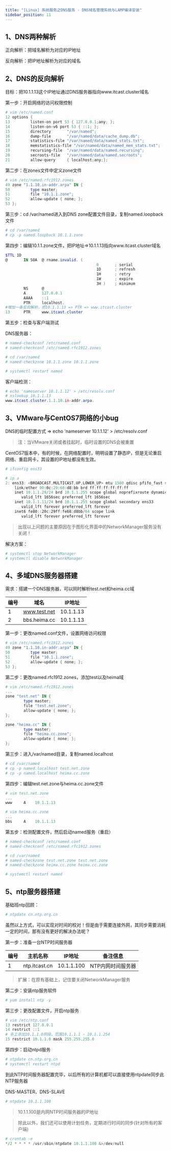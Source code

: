 ```yaml
---
title: "[Linux] 系统服务之DNS服务 - DNS域名管理系统与LAMP编译安装"
sidebar_position: 11
---
```


## 1、DNS两种解析

正向解析：把域名解析为对应的IP地址

反向解析：把IP地址解析为对应的域名

## 2、DNS的反向解析

目标：把10.1.1.13这个IP地址通过DNS服务器指向www.itcast.cluster域名

第一步：开启网络的访问权限控制


```powershell
# vim /etc/named.conf
12 options {
13         listen-on port 53 { 127.0.0.1;any; };
14         listen-on-v6 port 53 { ::1; };
15         directory       "/var/named";
16         dump-file       "/var/named/data/cache_dump.db";
17         statistics-file "/var/named/data/named_stats.txt";
18         memstatistics-file "/var/named/data/named_mem_stats.txt";
19         recursing-file  "/var/named/data/named.recursing";
20         secroots-file   "/var/named/data/named.secroots";
21         allow-query     { localhost;any;};
```

第二步：在zones文件中定义zone文件

```powershell
# vim /etc/named.rfc1912.zones
49 zone "1.1.10.in-addr.arpa" IN {
50         type master;
51         file "10.1.1.zone";
52         allow-update { none; };
53 };
```

第三步：cd /var/named进入到DNS zone配置文件目录，复制named.loopback文件

```powershell
# cd /var/named
# cp -p named.loopback 10.1.1.zone
```

第四步：编辑10.1.1.zone文件，把IP地址=>10.1.1.13指向www.itcast.cluster域名

```powershell
$TTL 1D
@       IN SOA  @ rname.invalid. (
                                        0       ; serial
                                        1D      ; refresh
                                        1H      ; retry
                                        1W      ; expire
                                        3H )    ; minimum
        NS      @
        A       127.0.0.1
        AAAA    ::1
        PTR     localhost.
#增加一条反向解析，把10.1.1.13 => PTR => www.itcast.cluster
13      PTR     www.itcast.cluster
```

第五步：检查与客户端测试

DNS服务器：

```powershell
# named-checkconf /etc/named.conf
# named-checkconf /etc/named.rfc1912.zones

# cd /var/named
# named-checkzone 10.1.1.zone 10.1.1.zone

# systemctl restart named
```

客户端检测：

```powershell
# echo 'nameserver 10.1.1.12' > /etc/resolv.conf
# nslookup 10.1.1.13
www.itcast.cluster.1.1.10.in-addr.arpa.
```


## 3、VMware与CentOS7网络的小bug

DNS的临时配置方式 => echo  'nameserver 10.1.1.12' > /etc/resolv.conf

> 注：当VMware关闭或者挂起时，临时设置的DNS会被重置



CentOS7版本中，有的时候，在网络配置时，明明设置了静态IP，但是无论重启网络、重启网卡，其设置的IP地址都没有生效。

```powershell
# ifconfig ens33

# ip a
2: ens33: <BROADCAST,MULTICAST,UP,LOWER_UP> mtu 1500 qdisc pfifo_fast state UP group default qlen 1000
    link/ether 00:0c:29:68:d8:bb brd ff:ff:ff:ff:ff:ff
    inet 10.1.1.29/24 brd 10.1.1.255 scope global noprefixroute dynamic ens33
       valid_lft 1656sec preferred_lft 1656sec
    inet 10.1.1.11/24 brd 10.1.1.255 scope global secondary ens33
       valid_lft forever preferred_lft forever
    inet6 fe80::20c:29ff:fe68:d8bb/64 scope link 
       valid_lft forever preferred_lft forever
```

> 出现以上问题的主要原因在于图形化界面中的NetworkManager服务没有关闭！

解决方案：

```powershell
# systemctl stop NetworkManager
# systemctl disable NetworkManager
```

## 4、多域DNS服务器搭建

需求：搭建一个DNS服务器，可以同时解析test.net和heima.cc域

| 编号 | 域名         | IP地址    |
| ---- | ------------ | --------- |
| 1    | www.test.net | 10.1.1.13 |
| 2    | bbs.heima.cc | 10.1.1.13 |

第一步：更改named.conf文件，设置网络访问权限

```powershell
# vim /etc/named.rfc1912.zones
49 zone "1.1.10.in-addr.arpa" IN {
50         type master;
51         file "10.1.1.zone";
52         allow-update { none; };
53 };
```

第二步：更改named.rfc1912.zones，添加test以及heima域

```powershell
# vim /etc/named.rfc1912.zones
...
zone "test.net" IN {
        type master;
        file "test.net.zone";
        allow-update { none; };
};

zone "heima.cc" IN {
        type master;
        file "heima.cc.zone";
        allow-update { none; };
};
```

第三步：进入/var/named目录，复制named.localhost

```powershell
# cd /var/named
# cp -p named.localhost test.net.zone
# cp -p named.localhost heima.cc.zone
```

第四步：编辑test.net.zone与heima.cc.zone文件

```powershell
# vim test.net.zone
...
www 	A	 10.1.1.13

# vim heima.cc.zone
...
bbs		A	 10.1.1.13
```

第五步：检测配置文件，然后启动named服务（重启）

```powershell
# named-checkconf /etc/named.conf
# named-checkconf /etc/named.rfc1912.zones

# cd /var/named
# named-checkzone test.net.zone test.net.zone
# named-checkzone heima.cc.zone heima.cc.zone

# systemctl restart named
```


## 5、ntp服务器搭建

基础班ntp回顾：

```powershell
# ntpdate cn.ntp.org.cn
```

虽然以上方式，可以实现对时间的校对！但是由于需要连接外网，其同步需要消耗一定的时间，那有没有更好的解决办法呢？

第一步：准备一台NTP时间服务器

| 编号 | 主机名称      | IP地址     | 备注信息          |
| ---- | ------------- | ---------- | ----------------- |
| 1    | ntp.itcast.cn | 10.1.1.100 | NTP内网时间服务器 |

> 扩展：在原有基础上，记住要关闭NetworkManager服务

第二步：安装ntp服务软件

```powershell
# yum install ntp -y
```

第三步：更改配置文件，开启ntp服务

```powershell
# vim /etc/ntp.conf
13 restrict 127.0.0.1
14 restrict ::1
# 手工添加10.1.1.0网段，范围10.1.1.1 ~ 10.1.1.254
15 restrict 10.1.1.0 mask 255.255.255.0
```

第四步：启动ntpd服务

```powershell
# ntpdate cn.ntp.org.cn
# systemctl restart ntpd
```

到此NTP时间服务器配置完毕，以后所有的计算机都可以直接使用ntpdate同步此NTP服务器

DNS-MASTER、DNS-SLAVE

```powershell
# ntpdate 10.1.1.100
```

> 10.1.1.100是内网NTP时间服务器的IP地址

> 除此以外，我们还可以使用计划任务，定期进行时间的同步(针对所有的客户端)

```powershell
# crontab -e
*/2 * * * * /usr/sbin/ntpdate 10.1.1.100 &>/dev/null
```